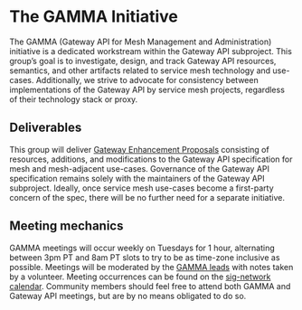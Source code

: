 # The GAMMA Initiative

The GAMMA (Gateway API for Mesh Management and Administration) initiative is a
dedicated workstream within the Gateway API subproject. This group’s goal is to
investigate, design, and track Gateway API resources, semantics, and other
artifacts related to service mesh technology and use-cases. Additionally, we
strive to advocate for consistency between implementations of the Gateway API by
service mesh projects, regardless of their technology stack or proxy.

## Deliverables

This group will deliver [Gateway Enhancement Proposals](./geps/overview)
consisting of resources, additions, and modifications to the Gateway API
specification for mesh and mesh-adjacent use-cases. Governance of the Gateway
API specification remains solely with the maintainers of the Gateway API
subproject. Ideally, once service mesh use-cases become a first-party concern of
the spec, there will be no further need for a separate initiative.

## Meeting mechanics

GAMMA meetings will occur weekly on Tuesdays for 1 hour, alternating between 3pm
PT and 8am PT slots to try to be as time-zone inclusive as possible. Meetings
will be moderated by the [GAMMA
leads](https://github.com/kubernetes-sigs/gateway-api/blob/main/OWNERS_ALIASES#L23)
with notes taken by a volunteer. Meeting occurrences can be found on the
[sig-network calendar](./contributing/community/#meetings). Community members
should feel free to attend both GAMMA and Gateway API meetings, but are by no
means obligated to do so.
